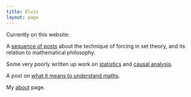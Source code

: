```yaml
---
title: Elvis
layout: page
---
```


Currently on this website:

A [sequence of posts](https://hilbert-spaess.github.io/forcing.html) about the technique of forcing in set theory, and its relation to mathematical philosophy.

Some very poorly written up work on [statistics](https://hilbert-spaess.github.io/2020/03/19/STATS-survival-curves.html) and [causal analysis](https://hilbert-spaess.github.io/2020/03/23/stats-Causality-from-correlation-Pearl's-approach.html).

A post on [what it means to understand maths](https://hilbert-spaess.github.io/2020/03/20/understanding-maths.html).

My [about](https://hilbert-spaess.github.io/about.html) page.
